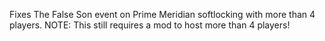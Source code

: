 Fixes The False Son event on Prime Meridian softlocking with more than 4 players.
NOTE: This still requires a mod to host more than 4 players!
